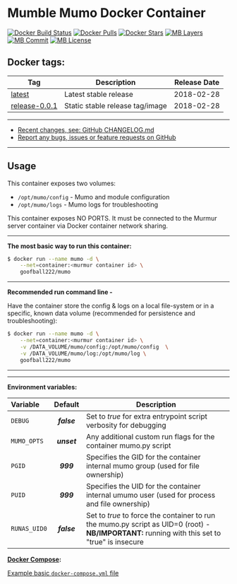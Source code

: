 # Mumble Mumo Docker Container

[![Docker Build Status](https://img.shields.io/docker/build/goofball222/mumo.svg)](https://hub.docker.com/r/goofball222/mumo/) [![Docker Pulls](https://img.shields.io/docker/pulls/goofball222/mumo.svg)](https://hub.docker.com/r/goofball222/mumo/) [![Docker Stars](https://img.shields.io/docker/stars/goofball222/mumo.svg)](https://hub.docker.com/r/goofball222/mumo/) [![MB Layers](https://images.microbadger.com/badges/image/goofball222/mumo.svg)](https://microbadger.com/images/goofball222/mumo) [![MB Commit](https://images.microbadger.com/badges/commit/goofball222/mumo.svg)](https://microbadger.com/images/goofball222/mumo) [![MB License](https://images.microbadger.com/badges/license/goofball222/mumo.svg)](https://microbadger.com/images/goofball222/mumo)

## Docker tags:
| Tag | Description | Release Date |
| --- | --- | :---: |
| [latest](https://github.com/goofball222/mumo/blob/master/stable/Dockerfile) | Latest stable release | 2018-02-28 |
| [release-0.0.1](https://github.com/goofball222/mumo/releases/tag/0.0.1) | Static stable release tag/image | 2018-02-28 |

---

* [Recent changes, see: GitHub CHANGELOG.md](https://github.com/goofball222/mumo/blob/master/CHANGELOG.md)
* [Report any bugs, issues or feature requests on GitHub](https://github.com/goofball222/mumo/issues)

---

## Usage

This container exposes two volumes:
* `/opt/mumo/config` - Mumo and module configuration
* `/opt/mumo/logs` - Mumo logs for troubleshooting


This container exposes NO PORTS. It must be connected to the Murmur server container via Docker container network sharing.

---

**The most basic way to run this container:**

```bash
$ docker run --name mumo -d \
    --net=container:<murmur container id> \
    goofball222/mumo
```  
---

**Recommended run command line -**

Have the container store the config & logs on a local file-system or in a specific, known data volume (recommended for persistence and troubleshooting):

```bash
$ docker run --name mumo -d \
    --net=container:<murmur container id> \
    -v /DATA_VOLUME/mumo/config:/opt/mumo/config  \
    -v /DATA_VOLUME/mumo/log:/opt/mumo/log \
    goofball222/mumo
```
---

---

**Environment variables:**

| Variable | Default | Description |
| :--- | :---: | --- |
| `DEBUG` | ***false*** | Set to *true* for extra entrypoint script verbosity for debugging |
| `MUMO_OPTS` | ***unset*** | Any additional custom run flags for the container mumo.py script |
| `PGID` | ***999*** | Specifies the GID for the container internal mumo group (used for file ownership) |
| `PUID` | ***999*** | Specifies the UID for the container internal umumo user (used for process and file ownership) |
| `RUNAS_UID0` | ***false*** | Set to *true* to force the container to run the mumo.py script as UID=0 (root) - **NB/IMPORTANT:** running with this set to "true" is insecure |

**[Docker Compose](https://docs.docker.com/compose/):**

[Example basic `docker-compose.yml` file](https://raw.githubusercontent.com/goofball222/mumo/master/examples/docker-compose.yml)

[//]: # (Licensed under the Apache 2.0 license)
[//]: # (Copyright 2018 The Goofball - goofball222@gmail.com)
